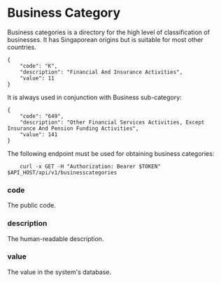 # Business Category

Business categories is a directory for the high level of classification of businesses. It has Singaporean
origins but is suitable for most other countries.

```
{
    "code": "K",
    "description": "Financial And Insurance Activities",
    "value": 11
}
```

It is always used in conjunction with Business sub-category:

```
{
    "code": "649",
    "description": "Other Financial Services Activities, Except Insurance And Pension Funding Activities",
    "value": 141
}
```

The following endpoint must be used for obtaining business categories:

```
    curl -x GET -H "Authorization: Bearer $TOKEN"  $API_HOST/api/v1/businesscategories
```

### code

The public code.

### description

The human-readable description.

### value

The value in the system's database.
